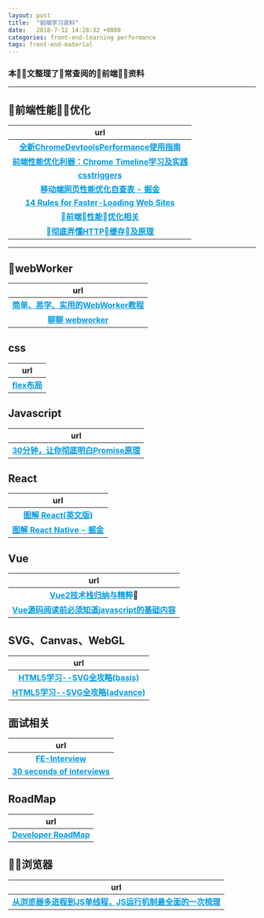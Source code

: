 ```yaml
---
layout: post
title:  "前端学习资料"
date:   2018-7-12 14:28:32 +0800
categories: front-end-learning performance
tags: front-end-material
---
```


<style type="text/css">
    strong a {
        color: #0099E0;
    }
</style>

### 本文整理了常查阅的前端资料

***

## 前端性能优化

|url
:--:|
|**[全新ChromeDevtoolsPerformance使用指南](https://segmentfault.com/a/1190000011516068)**
|**[前端性能优化利器：Chrome Timeline学习及实践](https://blog.csdn.net/code_for_free/article/details/52503047)**
|**[csstriggers](https://csstriggers.com/)**
|**[移动端网页性能优化自查表 - 掘金](https://juejin.im/post/5b3c0d26e51d45191556b527?utm_medium=fe&utm_source=weixinqun)**
|**[14 Rules for Faster-Loading Web Sites](http://stevesouders.com/hpws/rules.php)**
|**[前端性能优化相关](https://github.com/wy-ei/notebook/issues/34#issuecomment-266946140)**
|**[彻底弄懂HTTP缓存及原理](https://www.cnblogs.com/chenqf/p/6386163.html)**

***

## webWorker

|url
:--:|
|**[简单、易学、实用的WebWorker教程](https://juejin.im/entry/5a6c364af265da3e2f012f7f)**
|**[聊聊 webworker](https://juejin.im/entry/591946e0da2f60005df4ce5b)**


## css

|url
:--:|
|**[flex布局](http://www.ruanyifeng.com/blog/2015/07/flex-grammar.html)**

## Javascript

|url
:--:|
|**[30分钟，让你彻底明白Promise原理](https://segmentfault.com/a/1190000009478377)**


## React

|url
:--:|
|**[图解 React(英文版)](https://learnreact.design/2017/06/08/what-is-react/)**
|**[图解 React Native - 掘金](https://juejin.im/post/5b55cff3e51d453509561214?utm_medium=fe&utm_source=weixinqun&from=timeline)**

## Vue

|url
:--:|
|**[Vue2技术栈归纳与精粹](https://blog.csdn.net/sinat_17775997/article/details/78913968#t40)**
|**[Vue源码阅读前必须知道javascript的基础内容](https://juejin.im/entry/5b4ad62b51882519861c038c)**

## SVG、Canvas、WebGL

|url
:--:|
|**[HTML5学习--SVG全攻略(basis)](https://www.jianshu.com/p/2ea0ec6800d7)**
|**[HTML5学习--SVG全攻略(advance)](https://www.jianshu.com/p/ae87e188b44b)**


## 面试相关

|url
:--:|
|**[FE-Interview](https://github.com/huruji/FE-Interview)**
|**[30 seconds of interviews](https://github.com/fejes713/30-seconds-of-interviews)**

## RoadMap

|url
:--:|
|**[Developer RoadMap](https://css-tricks.com/developer-roadmaps/)**

## 浏览器

|url
:--:|
|**[从浏览器多进程到JS单线程，JS运行机制最全面的一次梳理](https://juejin.im/post/5a6547d0f265da3e283a1df7)**